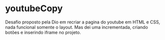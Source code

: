 # youtubeCopy
Desafio proposto pela Dio em recriar a pagina do youtube em HTML e CSS, nada funcional somente o layout. Mas dei uma incrementada, criando botões e inserindo iframe no projeto.

